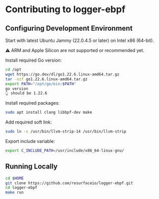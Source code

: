 # Contributing to logger-ebpf

## Configuring Development Environment

Start with latest Ubuntu Jammy (22.0.4.5 or later) on Intel x86 (64-bit).

⚠️ ARM and Apple Silicon are not supported or recommended yet.

Install required Go version:
```bash
cd /opt
wget https://go.dev/dl/go1.22.6.linux-amd64.tar.gz
tar -xzf go1.22.6.linux-amd64.tar.gz
export PATH="/opt/go/bin:$PATH"
go version
👆 should be 1.22.6
```

Install required packages:
```bash
sudo apt install clang libbpf-dev make
```

Add required soft link:
```bash
sudo ln -s /usr/bin/llvm-strip-14 /usr/bin/llvm-strip
```

Export include variable:
```bash
export C_INCLUDE_PATH=/usr/include/x86_64-linux-gnu/
```

## Running Locally

```bash
cd $HOME
git clone https://github.com/resurfaceio/logger-ebpf.git
cd logger-ebpf
make run
```